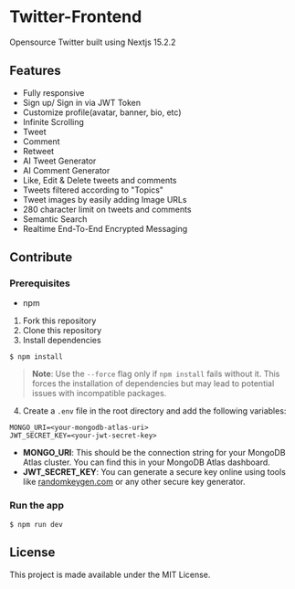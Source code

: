 # Twitter-Frontend

Opensource Twitter built using Nextjs 15.2.2

## Features

- Fully responsive
- Sign up/ Sign in via JWT Token
- Customize profile(avatar, banner, bio, etc)
- Infinite Scrolling
- Tweet
- Comment
- Retweet
- AI Tweet Generator
- AI Comment Generator
- Like, Edit & Delete tweets and comments
- Tweets filtered according to "Topics"
- Tweet images by easily adding Image URLs
- 280 character limit on tweets and comments
- Semantic Search
- Realtime End-To-End Encrypted Messaging

## Contribute

### Prerequisites

- npm

1. Fork this repository
2. Clone this repository
3. Install dependencies

```
$ npm install
```

> **Note**: Use the `--force` flag only if `npm install` fails without it. This forces the installation of dependencies but may lead to potential issues with incompatible packages.

4. Create a `.env` file in the root directory and add the following variables:

```
MONGO_URI=<your-mongodb-atlas-uri>
JWT_SECRET_KEY=<your-jwt-secret-key>
```

- **MONGO_URI**: This should be the connection string for your MongoDB Atlas cluster. You can find this in your MongoDB Atlas dashboard.
- **JWT_SECRET_KEY**: You can generate a secure key online using tools like [randomkeygen.com](https://randomkeygen.com/) or any other secure key generator.

### Run the app

```
$ npm run dev
```

## License

This project is made available under the MIT License.
